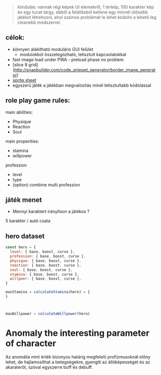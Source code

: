 > kiindulás: vannak régi képek UI elemekről, 1 térkép, 100 karakter kép és egy tucat tárgy, ebből a felállásból kellene egy minnél ütősebb játékot létrehozni, ahol számos problémát le lehet kódolni a lehető leg cleanebb módszerrel.


## célok:
- könnyen alakítható moduláris GUI felület
  - modulokból összelegózható, letisztult kapcsolatokkal
- fast image load under PWA - preload phase no problem
- [slice 9 grid] (http://snapbuilder.com/code_snippet_generator/border_image_generator)
- [sprite sheet](https://www.codeandweb.com/free-sprite-sheet-packer)
- egyszerű játék a játékban megvalósítás minél letisztultabb kódolással


## role play game rules:

main abilities:
  - Physique
  - Reaction
  - Soul

main properities:
  - stamina
  - willpower

profession
  - level 
  - type
  - (option) combine multi profession

## játék menet

- Mennyi karaktert irányítson a játékos ?

5 karakter / autó csata

## hero dataset

```jsx
const hero = {
  level: { base, boost, curse },
  profession: { base, boost, curse },
  physique: { base, boost, curse },
  reaction: { base, boost, curse },
  soul: { base, boost, curse },
  stamina: { base, boost, curse },
  willpoer: { base, boost, curse },
}

maxStamina = calculateStamina(hero) = {
}



maxWillpower = calculateWillpower(hero)
```

# Anomaly the interesting parameter of character

Az anomália mint érték bizonyos határig megfelelő profizmusoknál előny lehet, 
de hajlamosíthat a betegségekre, gyengíti az állóképességet és az akaraterőt,
szóval egyszerre buff és debuff. 

